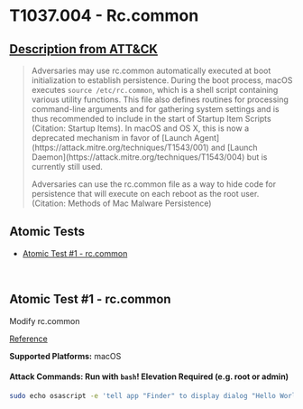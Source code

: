 # T1037.004 - Rc.common
## [Description from ATT&CK](https://attack.mitre.org/wiki/Technique/T1037.004)
<blockquote>Adversaries may use rc.common automatically executed at boot initialization to establish persistence. During the boot process, macOS executes <code>source /etc/rc.common</code>, which is a shell script containing various utility functions. This file also defines routines for processing command-line arguments and for gathering system settings and is thus recommended to include in the start of Startup Item Scripts (Citation: Startup Items). In macOS and OS X, this is now a deprecated mechanism in favor of [Launch Agent](https://attack.mitre.org/techniques/T1543/001) and [Launch Daemon](https://attack.mitre.org/techniques/T1543/004) but is currently still used.

Adversaries can use the rc.common file as a way to hide code for persistence that will execute on each reboot as the root user. (Citation: Methods of Mac Malware Persistence)</blockquote>

## Atomic Tests

- [Atomic Test #1 - rc.common](#atomic-test-1---rccommon)


<br/>

## Atomic Test #1 - rc.common
Modify rc.common

[Reference](https://developer.apple.com/library/content/documentation/MacOSX/Conceptual/BPSystemStartup/Chapters/StartupItems.html)

**Supported Platforms:** macOS





#### Attack Commands: Run with `bash`!  Elevation Required (e.g. root or admin) 


```bash
sudo echo osascript -e 'tell app "Finder" to display dialog "Hello World"' >> /etc/rc.common
```






<br/>
